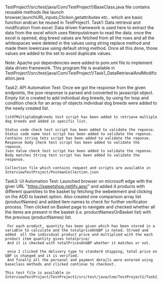 TestProject1/src/test/java/Com/TestProject1/BaseClass.java  file contains reusable methods like launch browser,launchURL,inputs,Clickon,getattributes etc.. which are basic function andcan be reused in TestProject1.
Task1:
  Data retrieval and modification from excel:
  Data driven framework is used here to extract the data from the excel which uses fileinputstream to read the data. once the excel is opened, dog breed values are fetched from all the rows 
  and all the whitespaces were deleted in the values using string replace method and made them lowercase using default string method. Once all this done, those values are added to the set to avoid duplicate values.

  Note: Apache poi dependencies were added to pom.xml file to implement data driven framework.
  This program file is available in TestProject1/src/test/java/Com/TestProject1/Task1_DataRetrievalAndModification.java

Task2:
  API Automation Test:
    Once we got the response from the given endpoints, the json response is parsed and converted to javascript object. Empty list is created to add individual dog breeds, by using for loop and condition check for
    an array of objects individual dog breeds were added to the newly created list.

    lstOfMultipleDogBreeds test script has been added to retrieve multiple dog breeds and added in specific list.

    Status code check test script has been added to validate the reponse.
    Status code name test script has been added to validate the reponse.
    Contains string tets script has been added to validate the reponse.
    Response body check test script has been added to validate the reponse.
    Json Value check test script has been added to validate the reponse.
    Body matches String test script has been added to validate the response.

    Collection file which contains request and scripts are available in InterviewTestProject/PostmanCollection.json

  Task3:
   UI Automation Test:
     Launched browser on microsoft edge with the giver URL "https://sweetshop.netlify.app/" and added 4 products with different quantities to the basket by fetching the webelement and clicking on the ADD to basket option. 
     Also created one comparison array list (productNames) and added item names to check for further verificaton process. Then clicked on Basket page to navigate and checked whether all the items are present in the basket (i.e. productNamesOnBasket
     list) with the previous (productNames) list.

     For each product, quantity has been given which has been stored in a variable to calculate and the totalpriceOnGBP is noted. Stroed and added  all the individual product price and multiplied with the each product item quantity gives totalprice/
     And it is checked with totalPricesOnGBP whether it matches or not.

     once I clicked the delivery type to standard shipping, total price on GBP is changed and it is verified.
     And finally all the personal and payment details were entered using baseclass methods and clicked continue to checkout.
    
    This test file is available in InterviewTestProject/TestProject1/src/test/java/Com/TestProject1/Task2_UIAutomation.java.

  
  
